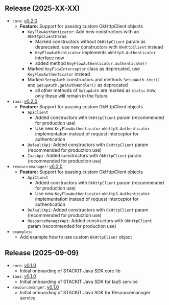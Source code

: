 ## Release (2025-XX-XX)
- `core`: [v0.2.0](core/CHANGELOG.md#v020)
  - **Feature:** Support for passing custom OkHttpClient objects
    - `KeyFlowAuthenticator`: Add new constructors with an `OkHttpClientParam`
      - Marked constructors without `OkHttpClient` param as deprecated, use new constructors with `OkHttpClient` instead
      - `KeyFlowAuthenticator` implements `okhttp3.Authenticator` interface now
      - added method `KeyFlowAuthenticator.authenticate()`
    - Marked `KeyFlowInterceptor` class as deprecated, use `KeyFlowAuthenticator` instead
    - Marked `SetupAuth` constructors and methods `SetupAuth.init()` and `SetupAuth.getAuthHandler()` as deprecated
      - all other methods of `SetupAuth` are marked as `static` now, only these will remain in the future
- `iaas`: [v0.2.0](services/iaas/CHANGELOG.md#v020)
  - **Feature:** Support for passing custom OkHttpClient objects
    - `ApiClient`
      - Added constructors with `OkHttpClient` param (recommended for production use)
      - Use new `KeyFlowAuthenticator` `okhttp3.Authenticator` implementation instead of request interceptor for authentication
    - `DefaultApi`: Added constructors with `OkHttpClient` param (recommended for production use)
    - `IaasApi`: Added constructors with `OkHttpClient` param (recommended for production use)
- `resourcemanager`: [v0.2.0](services/resourcemanager/CHANGELOG.md#v020)
  - **Feature:** Support for passing custom OkHttpClient objects
    - `ApiClient`
      - Added constructors with `OkHttpClient` param (recommended for production use)
      - Use new `KeyFlowAuthenticator` `okhttp3.Authenticator` implementation instead of request interceptor for authentication
    - `DefaultApi`: Added constructors with `OkHttpClient` param (recommended for production use)
    - `ResourceManagerApi`: Added constructors with `OkHttpClient` param (recommended for production use)
- `examples`:
  - Add example how to use custom `OkHttpClient` object

## Release (2025-09-09)
- `core`: [v0.1.0](core/CHANGELOG.md#v010)
  - Initial onboarding of STACKIT Java SDK core lib
- `iaas`: [v0.1.0](services/iaas/CHANGELOG.md#v010)
  - Initial onboarding of STACKIT Java SDK for IaaS service
- `resourcemanger`: [v0.1.0](services/resourcemanager/CHANGELOG.md#v010)
  - Initial onboarding of STACKIT Java SDK for Resourcemanager service

